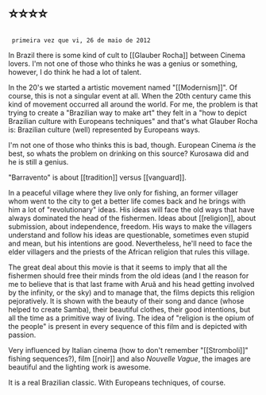 # ⭐⭐⭐⭐

	 primeira vez que vi, 26 de maio de 2012

In Brazil there is some kind of cult to [[Glauber Rocha]] between Cinema lovers. I'm not one of those who thinks he was a genius or something, however, I do think he had a lot of talent.

In the 20's we started a artistic movement named "[[Modernism]]". Of course, this is not a singular event at all. When the 20th century came this kind of movement occurred all around the world. For me, the problem is that trying to create a "Brazilian way to make art" they felt in a "how to depict Brazilian culture with Europeans techniques" and that's what Glauber Rocha is: Brazilian culture (well) represented by Europeans ways.

I'm not one of those who thinks this is bad, though. European Cinema _is_ the best, so whats the problem on drinking on this source? Kurosawa did and he is still a genius.

"Barravento" is about [[tradition]] versus [[vanguard]].

In a peaceful village where they live only for fishing, an former villager whom went to the city to get a better life comes back and he brings with him a lot of "revolutionary" ideas. His ideas will face the old ways that have always dominated the head of the fishermen. Ideas about [[religion]], about submission, about independence, freedom. His ways to make the villagers understand and follow his ideas are questionable, sometimes even stupid and mean, but his intentions are good. Nevertheless, he'll need to face the elder villagers and the priests of the African religion that rules this village.

The great deal about this movie is that it seems to imply that all the fishermen should free their minds from the old ideas (and I the reason for me to believe that is that last frame with Aruã and his head getting involved by the infinity, or the sky) and to manage that, the films depicts this religion pejoratively. It is shown with the beauty of their song and dance (whose helped to create Samba), their beautiful clothes, their good intentions, but all the time as a primitive way of living. The idea of "religion is the opium of the people" is present in every sequence of this film and is depicted with passion.

Very influenced by Italian cinema (how to don't remember "[[Stromboli]]" fishing sequences?), film [[noir]] and also _Nouvelle Vague_, the images are beautiful and the lighting work is awesome.

It is a real Brazilian classic. With Europeans techniques, of course.